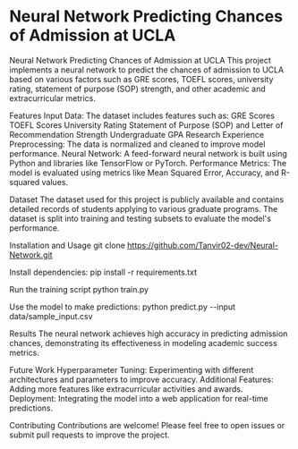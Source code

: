 # Neural Network Predicting Chances of Admission at UCLA 
 
Neural Network Predicting Chances of Admission at UCLA
This project implements a neural network to predict the chances of admission to UCLA based on various factors such as GRE scores, TOEFL scores, university rating, statement of purpose (SOP) strength, and other academic and extracurricular metrics.

Features
Input Data: The dataset includes features such as:
GRE Scores
TOEFL Scores
University Rating
Statement of Purpose (SOP) and Letter of Recommendation Strength
Undergraduate GPA
Research Experience
Preprocessing: The data is normalized and cleaned to improve model performance.
Neural Network: A feed-forward neural network is built using Python and libraries like TensorFlow or PyTorch.
Performance Metrics: The model is evaluated using metrics like Mean Squared Error, Accuracy, and R-squared values.

Dataset
The dataset used for this project is publicly available and contains detailed records of students applying to various graduate programs. The dataset is split into training and testing subsets to evaluate the model's performance.

Installation and Usage
git clone https://github.com/Tanvir02-dev/Neural-Network.git

Install dependencies:
pip install -r requirements.txt

Run the training script
python train.py

Use the model to make predictions:
python predict.py --input data/sample_input.csv

Results
The neural network achieves high accuracy in predicting admission chances, demonstrating its effectiveness in modeling academic success metrics.

Future Work
Hyperparameter Tuning: Experimenting with different architectures and parameters to improve accuracy.
Additional Features: Adding more features like extracurricular activities and awards.
Deployment: Integrating the model into a web application for real-time predictions.

Contributing
Contributions are welcome! Please feel free to open issues or submit pull requests to improve the project.



